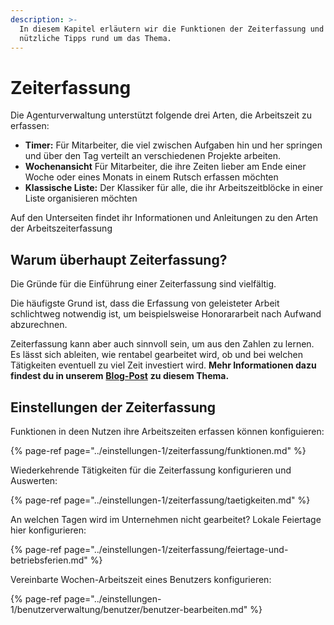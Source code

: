 ```yaml
---
description: >-
  In diesem Kapitel erläutern wir die Funktionen der Zeiterfassung und geben dir
  nützliche Tipps rund um das Thema.
---
```


# Zeiterfassung

Die Agenturverwaltung unterstützt folgende drei Arten, die Arbeitszeit zu erfassen: 

* **Timer:** Für Mitarbeiter, die viel zwischen Aufgaben hin und her springen und über den Tag verteilt an verschiedenen Projekte arbeiten. 
* **Wochenansicht** Für Mitarbeiter, die ihre Zeiten lieber am Ende einer Woche oder eines Monats in einem Rutsch erfassen möchten 
* **Klassische Liste:** Der Klassiker für alle, die ihr Arbeitszeitblöcke in einer Liste organisieren möchten

Auf den Unterseiten findet ihr Informationen und Anleitungen zu den Arten der Arbeitszeiterfassung

## Warum überhaupt Zeiterfassung?

Die Gründe für die Einführung einer Zeiterfassung sind vielfältig.

Die häufigste Grund ist, dass die Erfassung von geleisteter Arbeit schlichtweg notwendig ist, um beispielsweise Honorararbeit nach Aufwand abzurechnen.

Zeiterfassung kann aber auch sinnvoll sein, um aus den Zahlen zu lernen. Es lässt sich ableiten, wie rentabel gearbeitet wird, ob und bei welchen Tätigkeiten eventuell zu viel Zeit investiert wird. **Mehr Informationen dazu findest du in unserem** [**Blog-Post**](https://www.dieagenturverwaltung.de/blog/3-tipps-bei-der-einfuhrung-der-zeiterfassung/) **zu diesem Thema.**

## **Einstellungen der Zeiterfassung**

Funktionen in deen Nutzen ihre Arbeitszeiten erfassen  können konfiguieren:

{% page-ref page="../einstellungen-1/zeiterfassung/funktionen.md" %}

Wiederkehrende Tätigkeiten für die Zeiterfassung konfigurieren und Auswerten:

{% page-ref page="../einstellungen-1/zeiterfassung/taetigkeiten.md" %}

An welchen Tagen wird im Unternehmen nicht gearbeitet? Lokale Feiertage hier konfigurieren:

{% page-ref page="../einstellungen-1/zeiterfassung/feiertage-und-betriebsferien.md" %}

Vereinbarte Wochen-Arbeitszeit eines Benutzers konfigurieren:

{% page-ref page="../einstellungen-1/benutzerverwaltung/benutzer/benutzer-bearbeiten.md" %}






